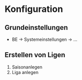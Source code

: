 # Konfiguration

## Grundeinstellungen

* BE → Systemeinstellungen → ... 


## Erstellen von Ligen

1. Saisonanlegen
2. Liga anlegen


 